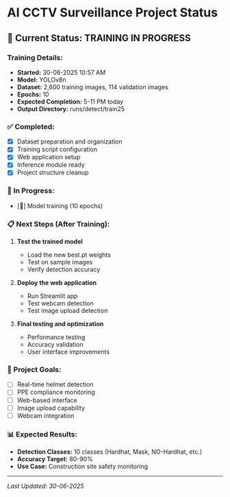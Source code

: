 # AI CCTV Surveillance Project Status

## 🎯 Current Status: TRAINING IN PROGRESS

### Training Details:
- **Started:** 30-06-2025 10:57 AM
- **Model:** YOLOv8n
- **Dataset:** 2,600 training images, 114 validation images
- **Epochs:** 10
- **Expected Completion:** 5-11 PM today
- **Output Directory:** runs/detect/train25

### ✅ Completed:
- [x] Dataset preparation and organization
- [x] Training script configuration
- [x] Web application setup
- [x] Inference module ready
- [x] Project structure cleanup

### 🔄 In Progress:
- [🔄] Model training (10 epochs)

### 📋 Next Steps (After Training):
1. **Test the trained model**
   - Load the new best.pt weights
   - Test on sample images
   - Verify detection accuracy

2. **Deploy the web application**
   - Run Streamlit app
   - Test webcam detection
   - Test image upload detection

3. **Final testing and optimization**
   - Performance testing
   - Accuracy validation
   - User interface improvements

### 🎯 Project Goals:
- [ ] Real-time helmet detection
- [ ] PPE compliance monitoring
- [ ] Web-based interface
- [ ] Image upload capability
- [ ] Webcam integration

### 📊 Expected Results:
- **Detection Classes:** 10 classes (Hardhat, Mask, NO-Hardhat, etc.)
- **Accuracy Target:** 80-90%
- **Use Case:** Construction site safety monitoring

---
*Last Updated: 30-06-2025* 